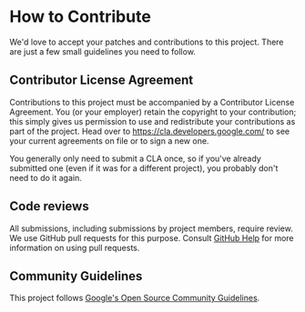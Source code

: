 # How to Contribute

We'd love to accept your patches and contributions to this project. There are
just a few small guidelines you need to follow.

## Contributor License Agreement

Contributions to this project must be accompanied by a Contributor License
Agreement. You (or your employer) retain the copyright to your contribution;
this simply gives us permission to use and redistribute your contributions as
part of the project. Head over to <https://cla.developers.google.com/> to see
your current agreements on file or to sign a new one.

You generally only need to submit a CLA once, so if you've already submitted one
(even if it was for a different project), you probably don't need to do it
again.

## Code reviews

All submissions, including submissions by project members, require review. We
use GitHub pull requests for this purpose. Consult
[GitHub Help](https://help.github.com/articles/about-pull-requests/) for more
information on using pull requests.

## Community Guidelines

This project follows [Google's Open Source Community
Guidelines](https://opensource.google.com/conduct/).

